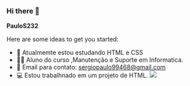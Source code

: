### Hi there 👋


**PauloS232** 

Here are some ideas to get you started:

- 🔭 Atualmemte estou estudando HTML e CSS
- 🧑‍🎓 Aluno do curso ,Manutenção e Suporte em Informatica.
- 📧 Email para contato: sergiopaulo99468@gmail.com
- 💻 Estou trabalhnado em um projeto de HTML.
![](https://tenor.com/pt-BR/view/xero-code-code-xer0-code_xer0-code-xero-gif)

